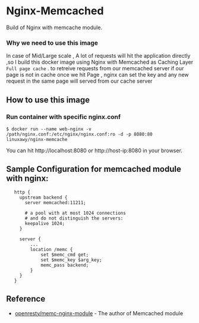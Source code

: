 # Nginx-Memcached
Build of Nginx with memcache module.

### Why we need to use this image
In case of Mid/Large scale , A lot of requests will hit the application directly ,so I build this docker image using Nginx with Memcached as  Caching Layer `Full page cache` . to retreive  requests from our memcached server if our page is not in cache once we hit Page , nginx can set the key and any new request in the same page will served from our cache server

## How to use this image
### Run container with specific nginx.conf
```
$ docker run --name web-nginx -v /path/nginx.conf:/etc/nginx/nginx.conf:ro -d -p 8080:80 linuxawy/nginx-memcache
```
You can hit http://localhost:8080 or http://host-ip:8080 in your browser.

## Sample Configuration for memcached module with nginx:
```
   http {
     upstream backend {
       server memcached:11211;

       # a pool with at most 1024 connections
       # and do not distinguish the servers:
       keepalive 1024;
     }

     server {
         ...
         location /memc {
             set $memc_cmd get;
             set $memc_key $arg_key;
             memc_pass backend;
         }
     }
   }
```

## Reference 
* [openresty/memc-nginx-module](https://github.com/openresty/memc-nginx-module) - The author of Memcached module 
